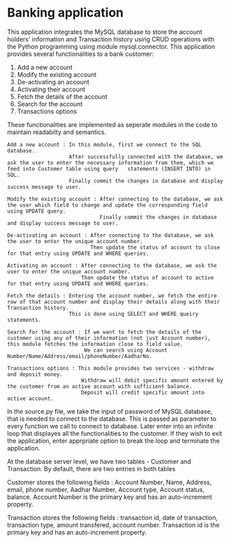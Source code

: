# Banking application

This application integrates the MySQL database to store the account holders' information and Transaction history using CRUD operations with the Python programming using module mysql.connector.
This application provides several functionalities to a bank customer:
1. Add a new account
2. Modify the existing account
3. De-activating an account
4. Activating their account
5. Fetch the details of the account
6. Search for the account
7. Transactions options

These functionalities are implemented as seperate modules in the code to maintain readabilty and semantics.

    Add a new account : In this module, first we connect to the SQL database. 
                        After successfully connected with the database, we ask the user to enter the necessary information from them, which we feed into Customer table using query   statements (INSERT INTO) in SQL. 
                        Finally commit the changes in database and display success message to user.

    Modify the existing account : After connecting to the database, we ask the user which field to change and update the corresponding field using UPDATE query.                                       
                                  Finally commit the changes in database and display success message to user.

    De-activating an account : After connecting to the database, we ask the user to enter the unique account number. 
                               Then update the status of account to close for that entry using UPDATE and WHERE queries.

    Activating an account : After connecting to the database, we ask the user to enter the unique account number. 
                            Then update the status of account to active for that entry using UPDATE and WHERE queries.

    Fetch the details : Entering the account number, we fetch the entire row of that account number and display their details along with their Transaction history. 
                        This is done using SELECT and WHERE queiry statements.

    Search for the account : If we want to fetch the details of the customer using any of their information (not just Account number), this module fetches the information close to field value. 
                             We can search using Account Number/Name/Address/email/phoneNumber/AadharNo.

    Transactions options : This module provides two services - withdraw and deposit money. 
                            Withdraw will debit specific amount entered by the customer from an active account with sufficient balance.   
                            Deposit will credit specific amount into active account.

In the source.py file, we take the input of password of MySQL database, that is needed to connect to the database. This is passed as parameter to every function we call to connect to database. Later enter into an infinite loop that displayes all the functionalities to the customer. If they wish to exit the application, enter apprpriate option to break the loop and terminate the application.

At the database server level, we have two tables - Customer and Transaction. By default, there are two entries in both tables

Customer stores the following fields : Account Number, Name, Address, email, phone number, Aadhar Number, Account type, Account status, balance.
Account Number is the primary key and has an auto-increment property.

Transaction stores the following fields : transaction id, date of transaction, transaction type, amount transfered, account number.
Transaction id is the primary key and has an auto-increment property.

